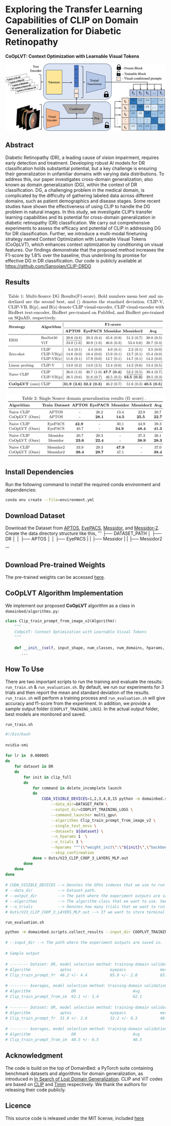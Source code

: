 # Exploring the Transfer Learning Capabilities of CLIP on Domain Generalization for Diabetic Retinopathy

**CoOpLVT: Context Optimization with Learnable Visual Tokens**

![Method](images/architecture.png)

## Abstract

Diabetic Retinopathy (DR), a leading cause of vision impairment, requires early detection and treatment. Developing robust AI models for DR classification holds substantial potential, but a key challenge is ensuring their generalization in unfamiliar domains with varying data distributions. To address this, our paper investigates cross-domain generalization, also known as domain generalization (DG), within the context of DR classification. DG, a challenging problem in the medical domain, is complicated by the difficulty of gathering labeled data across different domains, such as patient demographics and disease stages. Some recent studies have shown the effectiveness of using CLIP to handle the DG problem in natural images. In this study, we investigate CLIP’s transfer learning capabilities and its potential for cross-domain generalization in diabetic retinopathy (DR) classification. We carry out comprehensive experiments to assess the efficacy and potential of CLIP in addressing DG for DR classification. Further, we introduce a multi-modal finetuning strategy named Context Optimization with Learnable Visual Tokens (CoOpLVT), which enhances context optimization by conditioning on visual features. Our findings demonstrate that the proposed method increases the F1-score by 1.8% over the baseline, thus underlining its promise for effective DG in DR classification. Our code is publicly available at https://github.com/Sanoojan/CLIP-DRDG

## Results

![Table 1](images/table_1.png)

![Table 2](images/table_2.png)

## Install Dependencies

Run the following command to install the required conda environment and dependencies:
```bash
conda env create --file=environment.yml
```

## Download Dataset

Download the Dataset from [APTOS](https://www.kaggle.com/c/aptos2019-blindness-detection), [EyePACS](https://www.kaggle.com/datasets/mariaherrerot/eyepacspreprocess), [Messidor](https://www.adcis.net/en/third-party/messidor/), and [Messidor-2](https://www.adcis.net/en/third-party/messidor2/). Create the data directory structure like this,
'''
├── DATASET_PATH
│   ├── DR
│   │   ├── APTOS
│   │   ├── EyePACS
|   |   ├── Messidor
|   |   ├── Messidor2

'''

## Download Pre-trained Weights

The pre-trained weights can be accessed [here](https://drive.google.com/drive/folders/1w9gG3clV3ZlmhIT88n0QFNM29_rOou8Y?usp=sharing).

## CoOpLVT Algorithm Implementation

We implement our proposed **CoOpLVT** algorithm as a class in `domainbed/algorithms.py`:

```python
class Clip_train_prompt_from_image_v2(Algorithm):
    """
    CoOpLVT: Context Optimization with Learnable Visual Tokens
    """
    
    def __init__(self, input_shape, num_classes, num_domains, hparams, weights_for_balance):
       ...
```

## How To Use

There are two important scripts to run the training and evaluate the results: `run_train.sh` & `run_evaluation.sh`. By default, we run our experiments for 3 trials and then report the mean and standard deviation of the results. `run_train.sh` will perform a training process and `run_evaluation.sh` will give accuracy and f1-score from the experiment. In addition, we provide a sample output folder (`COOPLVT_TRAINING_LOGS`). In the actual output folder, best models are monitored and saved.

`run_train.sh`
``` bash
#!/bin/bash

nvidia-smi

for lr in  0.000005 
do
    for dataset in DR
    do
        for init in clip_full
        do
            for command in delete_incomplete launch
            do
                CUDA_VISIBLE_DEVICES=1,2,3,4,8,15 python -m domainbed.scripts.sweep $command\
                    --data_dir=DATASET_PATH \
                    --output_dir=COOPLVT_TRAINING_LOGS \
                    --command_launcher multi_gpu\
                    --algorithms Clip_train_prompt_from_image_v2 \
                    --single_test_envs \
                    --datasets ${dataset} \
                    --n_hparams 1  \
                    --n_trials 3 \
                    --hparams """{\"weight_init\":\"${init}\",\"backbone\":\"ClipBase\",\"lr\":${lr}}"""\
                    --skip_confirmation
            done > Outs/V23_CLIP_COOP_3_LAYERS_MLP.out
        done
    done
done

# CUDA_VISIBLE_DEVICES --> Denotes the GPUs indexes that we use to run the experiment.
# --data_dir           --> Dataset path.
# --output_dir         --> The path where the experiment outputs are saved in.
# --algorithms         --> The algorithm class that we want to use. See domainbed/algorithms.py to find algorithm variants. CoOpLVT is implemented as Clip_train_prompt_from_image_v2 class.
# --n_trials           --> Denotes how many trials that we want to run the experiment. By default, we set n_trials as 3 to alleviate randomness during training, allowing us to better interprete our experiments.
# Outs/V23_CLIP_COOP_3_LAYERS_MLP.out --> If we want to store terminal outputs.
```

`run_evaluation.sh`
``` bash
python -m domainbed.scripts.collect_results --input_dir COOPLVT_TRAINING_LOGS

# --input_dir --> The path where the experiment outputs are saved in.

# Sample output

# -------- Dataset: DR, model selection method: training-domain validation set
# Algorithm             aptos                 eyepacs               messidor              messidor_2            Avg                  
# Clip_train_prompt_fr  46.2 +/- 4.4          65.9 +/- 2.0          65.5 +/- 0.4          70.6 +/- 0.6          62.1                 

# -------- Averages, model selection method: training-domain validation set
# Algorithm                  DR                         Avg                       
# Clip_train_prompt_from_im  62.1 +/- 1.4               62.1                      

# -------- Dataset: DR, model selection method: training-domain validation set
# Algorithm             aptos                 eyepacs               messidor              messidor_2            Avg                  
# Clip_train_prompt_fr  31.9 +/- 2.6          32.2 +/- 0.3          46.2 +/- 0.7          51.6 +/- 0.3          40.5                 

# -------- Averages, model selection method: training-domain validation set
# Algorithm                  DR                         Avg                       
# Clip_train_prompt_from_im  40.5 +/- 0.5               40.5
```


## Acknowledgment

The code is build on the top of DomainBed: a PyTorch suite containing benchmark datasets and algorithms for domain generalization, as introduced in [In Search of Lost Domain Generalization](https://github.com/facebookresearch/DomainBed). CLIP and ViT codes are based on [CLIP](https://github.com/openai/CLIP) and [Timm](https://github.com/huggingface/pytorch-image-models/tree/main/timm) respectively. We thank the authors for releasing their code publicly.

## Licence
This source code is released under the MIT license, included [here](./LICENSE)

